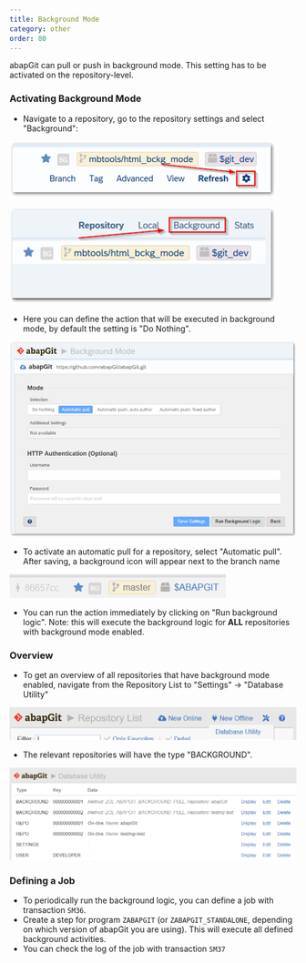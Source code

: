 ```yaml
---
title: Background Mode
category: other
order: 80
---
```


abapGit can pull or push in background mode. This setting has to be activated on the repository-level.

### Activating Background Mode
* Navigate to a repository, go to the repository settings and select "Background":


![](img/background_setting_1.png)

![](img/background_setting_2.png)

* Here you can define the action that will be executed in background mode, by default the setting is "Do Nothing". 

![](img/background_2.png)

* To activate an automatic pull for a repository, select "Automatic pull". After saving, a background icon will appear next to the branch name

![](img/background_3.png)

* You can run the action immediately by clicking on "Run background logic". Note: this will execute the background logic for **ALL** repositories with background mode enabled.

### Overview 

* To get an overview of all repositories that have background mode enabled, navigate from the Repository List to "Settings" -> "Database Utility"

![](img/background_5.png)

* The relevant repositories will have the type "BACKGROUND".

![](img/background_4.png)


### Defining a Job

* To periodically run the background logic, you can define a job with transaction `SM36`.
* Create a step for program `ZABAPGIT` (or `ZABAPGIT_STANDALONE`, depending on which version of abapGit you are using). This will execute all defined background activities.
* You can check the log of the job with transaction `SM37`